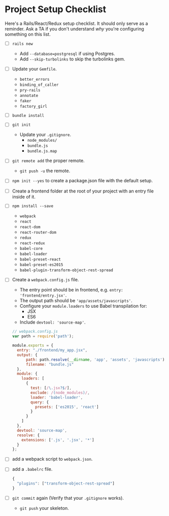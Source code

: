 # Project Setup Checklist
Here's a Rails/React/Redux setup checklist. It should only serve as a reminder.
Ask a TA if you don't understand _why_ you're configuring something on this
list.

* [ ] `rails new`
  * Add `--database=postgresql` if using Postgres.
  * Add `--skip-turbolinks` to skip the turbolinks gem.
* [ ] Update your `Gemfile`.
  * `better_errors`
  * `binding_of_caller`
  * `pry-rails`
  * `annotate`
  * `faker`
  * `factory_girl`
* [ ] `bundle install`
* [ ] `git init`
  * Update your `.gitignore`.
    * `node_modules/`
    * `bundle.js`
    * `bundle.js.map`
* [ ] `git remote add` the proper remote.
  * `git push -u` the remote.
* [ ] `npm init --yes` to create a package.json file with the default setup.
* [ ] Create a frontend folder at the root of your project with an entry file inside of it.
* [ ] `npm install --save`
  * `webpack`
  * `react`
  * `react-dom`
  * `react-router-dom`
  * `redux`
  * `react-redux`
  * `babel-core`
  * `babel-loader`
  * `babel-preset-react`
  * `babel-preset-es2015`
  * `babel-plugin-transform-object-rest-spread`
* [ ] Create a `webpack.config.js` file.
  * The entry point should be in frontend, e.g. `entry: 'frontend/entry.jsx'`.
  * The output path should be `'app/assets/javascripts'`.
  * Configure your `module.loaders` to use Babel transpilation for:
    * JSX
    * ES6
  * Include `devtool: 'source-map'`.

  ```js
  // webpack.config.js
  var path = require('path');

  module.exports = {
    entry: "./frontend/my_app.jsx",
    output: {
        path: path.resolve(__dirname, 'app', 'assets', 'javascripts'),
        filename: "bundle.js"
    },
    module: {
      loaders: [
        {
          test: [/\.jsx?$/],
          exclude: /(node_modules)/,
          loader: 'babel-loader',
          query: {
            presets: ['es2015', 'react']
          }
        }
      ]
    },
    devtool: 'source-map',
    resolve: {
      extensions: ['.js', '.jsx', '*']
    }
  };
  ```

* [ ] add a webpack script to `webpack.json`.

* [ ] add a `.babelrc` file.

  ```js
  {
    "plugins": ["transform-object-rest-spread"]
  }
  ```

* [ ] `git commit` again (Verify that your `.gitignore` works).
  * `git push` your skeleton.

